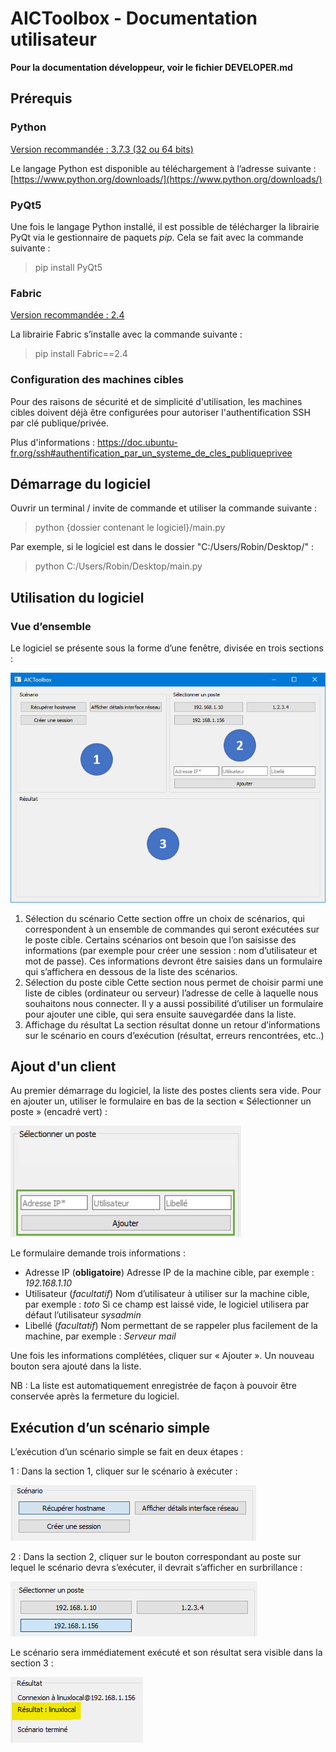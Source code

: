 # AICToolbox - Documentation utilisateur

**Pour la documentation développeur, voir le fichier DEVELOPER.md**

## Prérequis
### Python
<u>Version recommandée : 3.7.3 (32 ou 64 bits)</u>

Le langage Python est disponible au téléchargement à l’adresse suivante : [https://www.python.org/downloads/](https://www.python.org/downloads/)

### PyQt5

Une fois le langage Python installé, il est possible de télécharger la librairie PyQt via le gestionnaire de paquets _pip_. Cela se fait avec la commande suivante :

> pip install PyQt5

### Fabric

<u>Version recommandée : 2.4</u>

La librairie Fabric s’installe avec la commande suivante :

> pip install Fabric==2.4

### Configuration des machines cibles

Pour des raisons de sécurité et de simplicité d'utilisation, les machines cibles doivent déjà être configurées pour autoriser l'authentification SSH par clé publique/privée.

Plus d'informations : https://doc.ubuntu-fr.org/ssh#authentification_par_un_systeme_de_cles_publiqueprivee

## Démarrage du logiciel

Ouvrir un terminal / invite de commande et utiliser la commande suivante :

> python {dossier contenant le logiciel}/main.py

Par exemple, si le logiciel est dans le dossier "C:/Users/Robin/Desktop/" :

> python C:/Users/Robin/Desktop/main.py

## Utilisation du logiciel

### Vue d’ensemble

Le logiciel se présente sous la forme d’une fenêtre, divisée en trois sections :

![](https://raw.githubusercontent.com/Drohamos/OC-AIC-Projet6/master/documentation/ensemble-avec-params.png)

 1. Sélection du scénario
Cette section offre un choix de scénarios, qui correspondent à un ensemble de commandes qui seront exécutées sur le poste cible.
Certains scénarios ont besoin que l’on saisisse des informations (par exemple pour créer une session : nom d’utilisateur et mot de passe). Ces informations devront être saisies dans un formulaire qui s’affichera en dessous de la liste des scénarios.
 2. Sélection du poste cible
 Cette section nous permet de choisir parmi une liste de cibles (ordinateur ou serveur) l’adresse de celle à laquelle nous souhaitons nous connecter.
 Il y a aussi possibilité d’utiliser un formulaire pour ajouter une cible, qui sera ensuite sauvegardée dans la liste.
 3. Affichage du résultat
La section résultat donne un retour d’informations sur le scénario en cours d’exécution (résultat, erreurs rencontrées, etc..)

## Ajout d'un client

Au premier démarrage du logiciel, la liste des postes clients sera vide. Pour en ajouter un, utiliser le formulaire en bas de la section « Sélectionner un poste » (encadré vert) :

![](https://raw.githubusercontent.com/Drohamos/OC-AIC-Projet6/master/documentation/cible-ajout.png)

Le formulaire demande trois informations :
- Adresse IP (**obligatoire**)
Adresse IP de la machine cible, par exemple : *192.168.1.10*
- Utilisateur (*facultatif*)
Nom d’utilisateur à utiliser sur la machine cible, par exemple : *toto*
Si ce champ est laissé vide, le logiciel utilisera par défaut l’utilisateur *sysadmin*
- Libellé (*facultatif*)
Nom permettant de se rappeler plus facilement de la machine, par exemple : *Serveur mail*

Une fois les informations complétées, cliquer sur « Ajouter ». Un nouveau bouton sera ajouté dans la liste.

NB : La liste est automatiquement enregistrée de façon à pouvoir être conservée après la fermeture du logiciel.

## Exécution d’un scénario simple

L’exécution d’un scénario simple se fait en deux étapes :

1 : Dans la section 1, cliquer sur le scénario à exécuter :

![](https://raw.githubusercontent.com/Drohamos/OC-AIC-Projet6/master/documentation/scenario-selection.png)

2 : Dans la section 2, cliquer sur le bouton correspondant au poste sur lequel le scénario devra s’exécuter, il devrait s’afficher en surbrillance :

![](https://raw.githubusercontent.com/Drohamos/OC-AIC-Projet6/master/documentation/cible-selection.png)

Le scénario sera immédiatement exécuté et son résultat sera visible dans la section 3 :

![](https://raw.githubusercontent.com/Drohamos/OC-AIC-Projet6/master/documentation/resultat-surligne.png)